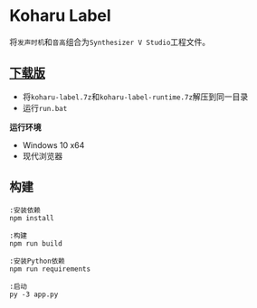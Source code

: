 # Koharu Label  
将`发声时机`和`音高`组合为`Synthesizer V Studio`工程文件。  

## [下载版](https://pan.baidu.com/s/1fJgz6Resv2gt_GJaLMw6Tw?pwd=khrr)  
- 将`koharu-label.7z`和`koharu-label-runtime.7z`解压到同一目录  
- 运行`run.bat`  

**运行环境**  
- Windows 10 x64  
- 现代浏览器  


## 构建
```batch
:安装依赖
npm install

:构建
npm run build

:安装Python依赖
npm run requirements

:启动
py -3 app.py
```